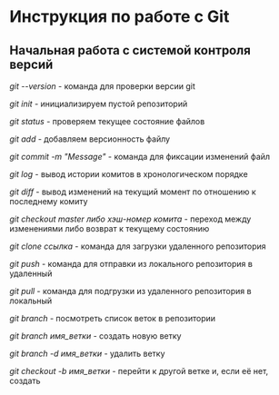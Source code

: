 # Инструкция по работе с Git

## Начальная работа с системой контроля версий

*git --version* - команда для проверки версии git

*git init* - инициализируем пустой репозиторий

*git status* - проверяем текущее состояние файлов

*git add* - добавляем версионность файлу

*git commit -m "Message"* - команда для фиксации изменений файл

*git log* - вывод истории комитов в хронологическом порядке

*git diff* - вывод изменений на текущий момент по отношению к последнему комиту

*git checkout master либо хэш-номер комита* - переход между изменениями либо возврат к текущему состоянию

*git clone ссылка* - команда для загрузки удаленного репозитория

*git push* - команда для отправки из локального репозитория в удаленный

*git pull* - команда для подгрузки из удаленного репозитория в локальный

*git branch* - посмотреть список веток в репозитории

*git branch имя_ветки* - создать новую ветку

*git branch -d имя_ветки* - удалить ветку

*git checkout -b имя_ветки* - перейти к другой ветке и, если её нет, создать